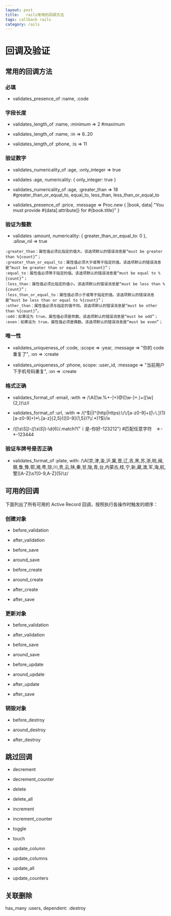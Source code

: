 ```yaml
---
layout: post
title:   rails常用的回调方法
tags: callback rails
category: rails
---
```


# 回调及验证

## 常用的回调方法

### 必填

* validates_presence_of :name, :code

### 字段长度

* validates_length_of :name, :minimum => 2 #maximum

* validates_length_of :name, :in => 6..20

* validates_length_of :phone, :is => 11

### 验证数字

* validates_numericality_of :age, :only_integer => true

* validates :age, numericality: { only_integer: true }

* validates_numericality_of :age, :greater_than => 18 #greater_than_or_equal_to, equal_to, less_than, less_than_or_equal_to

* validates_presence_of :price,
      :message => Proc.new { |book, data|
      "You must provide #{data[:attribute]} for #{book.title}"
      }


### 验证为整数

*  validates :amount, numericality: { greater_than_or_equal_to: 0 }, :allow_nil => true

```
:greater_than：属性值必须比指定的值大。该选项默认的错误消息是“must be greater than %{count}”；
:greater_than_or_equal_to：属性值必须大于或等于指定的值。该选项默认的错误消息是“must be greater than or equal to %{count}”；
:equal_to：属性值必须等于指定的值。该选项默认的错误消息是“must be equal to %{count}”；
:less_than：属性值必须比指定的值小。该选项默认的错误消息是“must be less than %{count}”；
:less_than_or_equal_to：属性值必须小于或等于指定的值。该选项默认的错误消息是“must be less than or equal to %{count}”；
:other_than：属性值必须与指定的值不同。该选项默认的错误消息是“must be other than %{count}”。
:odd：如果设为 true，属性值必须是奇数。该选项默认的错误消息是“must be odd”；
:even：如果设为 true，属性值必须是偶数。该选项默认的错误消息是“must be even”；
```

### 唯一性

* validates_uniqueness_of :code, :scope => :year, :message => "你的 code 重复了", :on => :create

* validates_uniqueness_of :phone, scope: :user_id, :message => "当前用户下手机号码重复", :on => :create

### 格式正确

* validates_format_of :email, :with => /\A([\w\.%\+\-]+)@([\w\-]+\.)+([\w]{2,})\z/i

* validates_format_of :url, :with =>  /(^$)|(^(http|https):\/\/[a-z0-9]+([\-\.]{1}[a-z0-9]+)*\.[a-z]{2,5}(([0-9]{1,5})?\/.*)?$)/ix

* /([\s\S]*)-([\s\S]*)-\d{6}/.match?("ｉ是-你好-123212") #匹配任意字符　＊-*-123444

### 验证车牌号是否正确

*   validates_format_of :plate, with: /\A[京,津,渝,沪,冀,晋,辽,吉,黑,苏,浙,皖,闽,赣,鲁,豫,鄂,湘,粤,琼,川,贵,云,陕,秦,甘,陇,青,台,内蒙古,桂,宁,新,藏,澳,军,海,航,警][A-Z]\s?[0-9,A-Z]{5}\z/


## 可用的回调
下面列出了所有可用的 Active Record 回调，按照执行各操作时触发的顺序：

### 创建对象

* before_validation

* after_validation

* before_save

* around_save

* before_create

* around_create

* after_create

* after_save

### 更新对象

* before_validation

* after_validation

* before_save

* around_save

* before_update

* around_update

* after_update

* after_save

### 销毁对象

* before_destroy

* around_destroy

* after_destroy

## 跳过回调

* decrement

* decrement_counter

* delete

* delete_all

* increment

* increment_counter

* toggle

* touch

* update_column

* update_columns

* update_all

* update_counters


## 关联删除
has_many :users, dependent: :destroy
